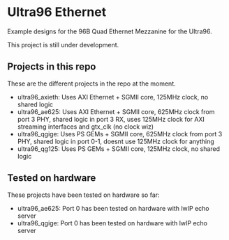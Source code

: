 # Ultra96 Ethernet

Example designs for the 96B Quad Ethernet Mezzanine for the Ultra96.

This project is still under development.

## Projects in this repo

These are the different projects in the repo at the moment.

* ultra96_axieth: Uses AXI Ethernet + SGMII core, 125MHz clock, no shared logic
* ultra96_ae625: Uses AXI Ethernet + SGMII core, 625MHz clock from port 3 PHY, shared logic in port 3 RX, uses 125MHz clock for AXI streaming interfaces and gtx_clk (no clock wiz)
* ultra96_qgige: Uses PS GEMs + SGMII core, 625MHz clock from port 3 PHY, shared logic in port 0-1, doesnt use 125MHz clock for anything
* ultra96_qg125: Uses PS GEMs + SGMII core, 125MHz clock, no shared logic

## Tested on hardware

These projects have been tested on hardware so far:

* ultra96_ae625: Port 0 has been tested on hardware with lwIP echo server
* ultra96_qgige: Port 0 has been tested on hardware with lwIP echo server

